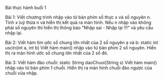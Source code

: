 Bài thực hành buổi 1

Bài 1: Viết chương trình nhập vào từ bàn phím số thực x và số nguyên n. Tính x luỹ thừa n và hiển thị kết quả ra màn hình.
Nếu n nhập vào không phải số nguyên thì hiển thị thông báo "Nhập sai - Nhập lại !!!" và yêu cầu nhập lại.

Bài 2:  Viết hàm tìm ước số chung lớn nhất của 2 số nguyên a và b:    static  int uscln(int a, int b)
Viết hàm main() nhập vào từ bàn phím 2 số nguyên. Hiển thị ra màn hình ước số chung lớn nhất của 2 số đó.

Bài 3:  Viết hàm đảo chuỗi:    static  String daoChuoi(String  s)
Viết hàm main() nhập vào từ bàn phím 1 chuỗi. Hiển thị ra màn hình chuỗi đảo ngược của chuỗi vừa nhập.
